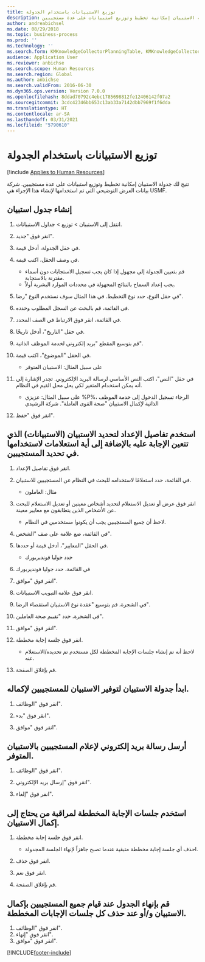 ```yaml
---
title: توزيع الاستبيانات باستخدام الجدولة
description: تتيح لك جدولة الاستبيان إمكانية تخطيط وتوزيع استبيانات على عدة مستجيبين.
author: andreabichsel
ms.date: 08/29/2018
ms.topic: business-process
ms.prod: ''
ms.technology: ''
ms.search.form: KMKnowledgeCollectorPlanningTable, KMKnowledgeCollectorPlanningMulti, SysQueryForm, HcmPersonLookup, KMKnowledgeCollectorPlanning, HcmLearningWorkspace
audience: Application User
ms.reviewer: anbichse
ms.search.scope: Human Resources
ms.search.region: Global
ms.author: anbichse
ms.search.validFrom: 2016-06-30
ms.dyn365.ops.version: Version 7.0.0
ms.openlocfilehash: 8ddad70792c4ebc1785698812fe12406142f07a2
ms.sourcegitcommit: 3cdc42346bb653c13ab33a7142dbb7969f1f6dda
ms.translationtype: HT
ms.contentlocale: ar-SA
ms.lasthandoff: 03/31/2021
ms.locfileid: "5790610"
---
```

# <a name="distribute-questionnaires-using-scheduling"></a>توزيع الاستبيانات باستخدام الجدولة

[!include [Applies to Human Resources](../includes/applies-to-hr.md)]

تتيح لك جدولة الاستبيان إمكانية تخطيط وتوزيع استبيانات على عدة مستجيبين. شركة بيانات العرض التوضيحي التي تم استخدامها لإنشاء هذا الإجراء هي USMF.

## <a name="create-a-questionnaire-schedule"></a>إنشاء جدول استبيان

1. انتقل إلى الاستبيان > توزيع > جداول الاستبيانات.

2. انقر فوق "جديد".

3. في حقل الجدولة، أدخل قيمة.

4. في وصف الحقل، اكتب قيمة.
    * قم بتعيين الجدولة إلى مجهول إذا كان يجب تسجيل الاستجابات دون أسماء مقترنة بالاستجابة.  
    * يجب إعداد السماح بالنتائج المجهولة‬ في محددات الموارد البشرية أولاً.  

5. في حقل النوع، حدد نوع التخطيط.  في هذا المثال سوف نستخدم النوع "رضا".

6. في القائمة، قم بالبحث عن السجل المطلوب وحدده.

7. في القائمة، انقر فوق الارتباط في الصف المحدد.

8. في حقل "التاريخ"، أدخل تاريخًا.

9. قم بتوسيع المقطع "بريد إلكتروني لخدمة الموظف الذاتية‬".

10. في الحقل "الموضوع"، اكتب قيمة.

    * على سبيل المثال: الاستبيان المتوفر  

11. في حقل "النص"، اكتب النص الأساسي لرسالة البريد الإلكتروني. تجدر الإشارة إلى أنه يمكن استخدام المتغير لكي يحل محل القيم في النظام.

    * على سبيل المثال: عزيزي %P%، الرجاء تسجيل الدخول إلى ‏‫خدمة الموظف الذاتية‬ لإكمال الاستبيان "صحة القوى العاملة".  شركة الرشيدي  

12. انقر فوق "حفظ".

## <a name="use-the-setup-details-to-select-the-questionnaires-to-be-answered-as-well-as-any-queries-to-use-to-select-respondents"></a>استخدم تفاصيل الإعداد لتحديد الاستبيان (الاستبيانات) الذي تتعين الإجابة عليه بالإضافة إلى أية استعلامات لاستخدامها في تحديد المستجيبين.

1. انقر فوق تفاصيل الإعداد.

2. في القائمة، حدد استعلامًا لاستخدامه للبحث في النظام عن المستجيبين للاستبيان.

    * مثال: العاملون‬  

3. انقر فوق عرض أو تعديل الاستعلام لتحديد أشخاص معينين أو تعديل الاستعلام للبحث عن الأشخاص الذين يتطابقون مع معايير معينة.

    * لاحظ أن جميع المستجيبين يجب أن يكونوا مستخدمين في النظام.  

4. في القائمة، ضع علامة على صف "الشخص".

5. في الحقل "المعايير‬"، أدخل قيمة أو حددها.

    * حدد جوليا فونديربورك  

6. في القائمة، حدد جوليا فونديربورك‬

7. انقر فوق "موافق".

8. انقر فوق علامة التبويب الاستبيانات.

9. في الشجرة، قم بتوسيع "عقدة نوع الاستبيان استقصاء‬ الرضا".

10. في الشجرة، حدد "تقييم صحة العاملين".

11. انقر فوق "موافق".

12. انقر فوق جلسة إجابة مخططة.

    * لاحظ أنه تم إنشاء جلسات الإجابة المخططة لكل مستخدم تم تحديده/الاستعلام عنه.  

13. قم بإغلاق الصفحة.

## <a name="start-the-questionnaire-schedule-in-order-to-make-the-questionnaire-available-for-respondents-to-complete"></a>ابدأ جدولة الاستبيان لتوفير الاستبيان للمستجيبين لإكماله.

1. انقر فوق "الوظائف".

2. انقر فوق "بدء".

3. انقر فوق "موافق".

## <a name="send-the-email-to-inform-respondents-of-the-available-questionnaire"></a>أرسل رسالة بريد إلكتروني لإعلام المستجيبين بالاستبيان المتوفر.

1. انقر فوق "الوظائف".

2. انقر فوق "إرسال بريد الإلكتروني".

3. انقر فوق "إلغاء".

## <a name="use-planned-answer-sessions-to-monitor-who-needs-to-complete-the-questionnaire"></a>استخدم جلسات الإجابة المخططة لمراقبة من يحتاج إلى إكمال الاستبيان.

1. انقر فوق جلسة إجابة مخططة.

    * احذف أي جلسة إجابة مخططة متبقية عندما تصبح جاهزاً لإنهاء الجلسة المجدولة.  

2. انقر فوق حذف.

3. انقر فوق نعم.

4. قم بإغلاق الصفحة.

## <a name="end-the-schedule-when-all-respondents-have-completed-the-questionnaire-andor-all-remaining-planned-answer-sessions-have-been-deleted"></a>قم بإنهاء الجدول عند قيام جميع المستجيبين بإكمال الاستبيان و/أو عند حذف كل جلسات الإجابات المخططة.

1. انقر فوق "الوظائف".
2. انقر فوق "إنهاء".
3. انقر فوق "موافق".



[!INCLUDE[footer-include](../includes/footer-banner.md)]